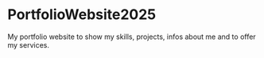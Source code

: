 # PortfolioWebsite2025
 My portfolio website to show my skills, projects, infos about me and to offer my services.
